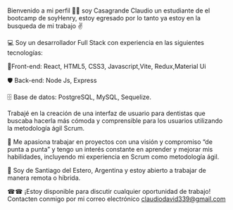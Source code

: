 ### 
Bienvenido a mi perfil 🚀🚀
soy Casagrande Claudio un estudiante de el bootcamp de soyHenry, estoy egresado por lo tanto ya estoy en la busqueda de mi trabajo ✌

💻 Soy un desarrollador Full Stack con experiencia en las siguientes tecnologías:

🚀Front-end: React, HTML5, CSS3, Javascript,Vite, Redux,Material Ui

🛡️ Back-end: Node Js, Express

🗄️ Base de datos: PostgreSQL, MySQL, Sequelize.

Trabajé en la creación de una interfaz de usuario para dentistas que buscaba hacerla más cómoda y comprensible para los usuarios utilizando la metodología ágil Scrum.

🚀 Me apasiona trabajar en proyectos con una visión y compromiso “de punta a punta” y tengo un interés constante en aprender y mejorar mis habilidades, incluyendo mi experiencia en Scrum como metodología ágil.

📍 Soy de Santiago del Estero, Argentina y estoy abierto a trabajar de manera remota o híbrida.

☎☎ ¡Estoy disponible para discutir cualquier oportunidad de trabajo! Contacten conmigo por mi correo electrónico claudiodavid339@gmail.com

